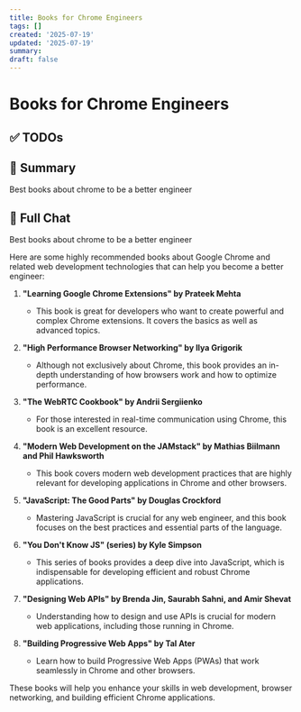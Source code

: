 ```yaml
---
title: Books for Chrome Engineers
tags: []
created: '2025-07-19'
updated: '2025-07-19'
summary:
draft: false
---
```


# Books for Chrome Engineers

## ✅ TODOs


## 📌 Summary
Best books about chrome to be a better engineer

## 🧠 Full Chat


Best books about chrome to be a better engineer 



Here are some highly recommended books about Google Chrome and related web development technologies that can help you become a better engineer:

1. **"Learning Google Chrome Extensions" by Prateek Mehta**
   - This book is great for developers who want to create powerful and complex Chrome extensions. It covers the basics as well as advanced topics.

2. **"High Performance Browser Networking" by Ilya Grigorik**
   - Although not exclusively about Chrome, this book provides an in-depth understanding of how browsers work and how to optimize performance.

3. **"The WebRTC Cookbook" by Andrii Sergiienko**
   - For those interested in real-time communication using Chrome, this book is an excellent resource.

4. **"Modern Web Development on the JAMstack" by Mathias Biilmann and Phil Hawksworth**
   - This book covers modern web development practices that are highly relevant for developing applications in Chrome and other browsers.

5. **"JavaScript: The Good Parts" by Douglas Crockford**
   - Mastering JavaScript is crucial for any web engineer, and this book focuses on the best practices and essential parts of the language.

6. **"You Don't Know JS" (series) by Kyle Simpson**
   - This series of books provides a deep dive into JavaScript, which is indispensable for developing efficient and robust Chrome applications.

7. **"Designing Web APIs" by Brenda Jin, Saurabh Sahni, and Amir Shevat**
   - Understanding how to design and use APIs is crucial for modern web applications, including those running in Chrome.

8. **"Building Progressive Web Apps" by Tal Ater**
   - Learn how to build Progressive Web Apps (PWAs) that work seamlessly in Chrome and other browsers.

These books will help you enhance your skills in web development, browser networking, and building efficient Chrome applications.